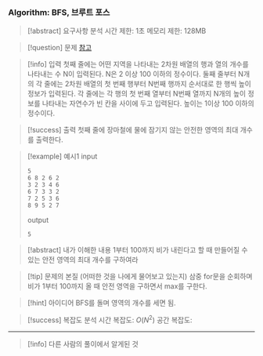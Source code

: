 ### Algorithm: BFS, 브루트 포스

> [!abstract] 요구사항 분석
> 시간 제한: 1초
> 메모리 제한: 128MB

> [!question] 문제
> [참고](https://www.acmicpc.net/problem/2468)

> [!info] 입력
> 첫째 줄에는 어떤 지역을 나타내는 2차원 배열의 행과 열의 개수를 나타내는 수 N이 입력된다. N은 2 이상 100 이하의 정수이다. 둘째 줄부터 N개의 각 줄에는 2차원 배열의 첫 번째 행부터 N번째 행까지 순서대로 한 행씩 높이 정보가 입력된다. 각 줄에는 각 행의 첫 번째 열부터 N번째 열까지 N개의 높이 정보를 나타내는 자연수가 빈 칸을 사이에 두고 입력된다. 높이는 1이상 100 이하의 정수이다.

> [!success] 출력
> 첫째 줄에 장마철에 물에 잠기지 않는 안전한 영역의 최대 개수를 출력한다.

> [!example] 예시1
> input
>
> ```
> 5
> 6 8 2 6 2
> 3 2 3 4 6
> 6 7 3 3 2
> 7 2 5 3 6
> 8 9 5 2 7
> ```
>
> output
>
> ```
> 5
> ```

> [!abstract] 내가 이해한 내용
> 1부터 100까지 비가 내린다고 할 때 만들어질 수 있는 안전 영역의 최대 개수를 구하여라

> [!tip] 문제의 본질 (어떠한 것을 나에게 물어보고 있는지)
> 삼중 for문을 순회하며 비가 1부터 100까지 올 때 안전 영역을 구하면서 max를 구한다.

> [!hint] 아이디어
> BFS를 돌며 영역의 개수를 세면 됨.

> [!success] 복잡도 분석
> 시간 복잡도: $O(N^2)$
> 공간 복잡도:

---

> [!info] 다른 사람의 풀이에서 알게된 것
